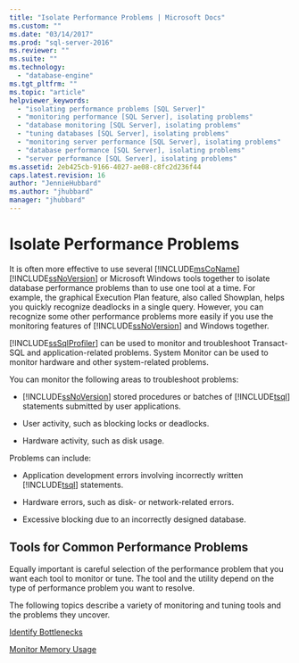 ```yaml
---
title: "Isolate Performance Problems | Microsoft Docs"
ms.custom: ""
ms.date: "03/14/2017"
ms.prod: "sql-server-2016"
ms.reviewer: ""
ms.suite: ""
ms.technology: 
  - "database-engine"
ms.tgt_pltfrm: ""
ms.topic: "article"
helpviewer_keywords: 
  - "isolating performance problems [SQL Server]"
  - "monitoring performance [SQL Server], isolating problems"
  - "database monitoring [SQL Server], isolating problems"
  - "tuning databases [SQL Server], isolating problems"
  - "monitoring server performance [SQL Server], isolating problems"
  - "database performance [SQL Server], isolating problems"
  - "server performance [SQL Server], isolating problems"
ms.assetid: 2eb425cb-9166-4027-ae08-c8fc2d236f44
caps.latest.revision: 16
author: "JennieHubbard"
ms.author: "jhubbard"
manager: "jhubbard"
---
```

# Isolate Performance Problems
  It is often more effective to use several [!INCLUDE[msCoName](../../includes/msconame-md.md)] [!INCLUDE[ssNoVersion](../../includes/ssnoversion-md.md)] or Microsoft Windows tools together to isolate database performance problems than to use one tool at a time. For example, the graphical Execution Plan feature, also called Showplan, helps you quickly recognize deadlocks in a single query. However, you can recognize some other performance problems more easily if you use the monitoring features of [!INCLUDE[ssNoVersion](../../includes/ssnoversion-md.md)] and Windows together.  
  
 [!INCLUDE[ssSqlProfiler](../../includes/sssqlprofiler-md.md)] can be used to monitor and troubleshoot Transact-SQL and application-related problems. System Monitor can be used to monitor hardware and other system-related problems.  
  
 You can monitor the following areas to troubleshoot problems:  
  
-   [!INCLUDE[ssNoVersion](../../includes/ssnoversion-md.md)] stored procedures or batches of [!INCLUDE[tsql](../../includes/tsql-md.md)] statements submitted by user applications.  
  
-   User activity, such as blocking locks or deadlocks.  
  
-   Hardware activity, such as disk usage.  
  
 Problems can include:  
  
-   Application development errors involving incorrectly written [!INCLUDE[tsql](../../includes/tsql-md.md)] statements.  
  
-   Hardware errors, such as disk- or network-related errors.  
  
-   Excessive blocking due to an incorrectly designed database.  
  
## Tools for Common Performance Problems  
 Equally important is careful selection of the performance problem that you want each tool to monitor or tune. The tool and the utility depend on the type of performance problem you want to resolve.  
  
 The following topics describe a variety of monitoring and tuning tools and the problems they uncover.  
  
 [Identify Bottlenecks](../../relational-databases/performance/identify-bottlenecks.md)  
  
 [Monitor Memory Usage](../../relational-databases/performance-monitor/monitor-memory-usage.md)  
  
  